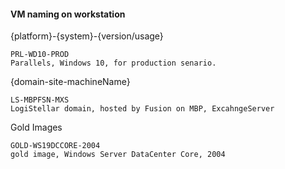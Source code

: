 #### VM naming on workstation
{platform}-{system}-{version/usage}
```
PRL-WD10-PROD
Parallels, Windows 10, for production senario.
```
{domain-site-machineName}
```
LS-MBPFSN-MXS
LogiStellar domain, hosted by Fusion on MBP, ExcahngeServer
```
Gold Images
```
GOLD-WS19DCCORE-2004
gold image, Windows Server DataCenter Core, 2004
```
